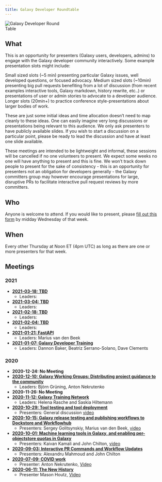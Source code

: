 ```yaml
---
title: Galaxy Developer Roundtable
---
```


<img class="float-right" style="max-width: 12rem;" src="/src/images/galaxy-logos/galaxy-developer-roundtable-300.png" alt="Galaxy Developer Round Table" />

## What

This is an opportunity for presenters (Galaxy users, developers, admins) to engage with the Galaxy developer community interactively. Some example presentation slots might include:

Small sized slots (~5 min) presenting particular Galaxy issues, well developed questions, or focused advocacy.
Medium sized slots (~10min) presenting big pull requests benefiting from a lot of discussion (from recent examples interactive tools, Galaxy markdown, history rewrite, etc..) or presentations of user or admin stories to advocate to a developer audience.
Longer slots (20min+) to practice conference style-presentations about larger bodies of work.

These are just some initial ideas and time allocation doesn’t need to map cleanly to these ideas. One can easily imagine very long discussions or presentations being relevant to this audience. We only ask presenters to have publicly available slides. If you wish to start a discussion on a particular point, please be ready to lead the discussion and have at least one slide available.

These meetings are intended to be lightweight and informal, these sessions will be cancelled if no one volunteers to present. We expect some weeks no one will have anything to present and this is fine. We won’t track down people to present for the sake of consistency - this is an opportunity for presenters not an obligation for developers generally - the Galaxy committers group may however encourage presentations for large, disruptive PRs to facilitate interactive pull request reviews by more committers.

## Who

Anyone is welcome to attend. If you would like to present, please [fill out this form](https://bit.ly/gxdevroundtablepresent) by midday Wednesday of that week.

## When

Every other Thursday at Noon ET (4pm UTC) as long as there are one or more presenters for that week.

## Meetings

### 2021

* **[2021-03-18: TBD](/src/events/2021-03-18-dev-roundtable/index.md)**
  * Leaders:
* **[2021-03-04: TBD](/src/events/2021-03-04-dev-roundtable/index.md)**
  * Leaders:
* **[2021-02-18: TBD](/src/events/2021-02-18-dev-roundtable/index.md)**
  * Leaders:
* **[2021-02-04: TBD](/src/events/2021-02-04-dev-roundtable/index.md)**
  * Leaders:
* **[2021-01-21: FastAPI](/src/events/2021-01-21-dev-roundtable/index.md)**
  * Leaders: Marius van den Beek
* **[2021-01-07: Galaxy Developer Training](/src/events/2021-01-07-dev-roundtable/index.md)**
  * Leaders: Dannon Baker, Beatriz Serrano-Solano, Dave Clements

### 2020

* **2020-12-24: No Meeting**
* **[2020-12-10: Galaxy Working Groups: Distributing project guidance to the community](/src/events/2020-12-10-dev-roundtable/index.md)**
  * Leaders: Björn Grüning, Anton Nekrutenko
* **2020-11-26: No Meeting**
* **[2020-11-12: Galaxy Training Network](/src/events/2020-11-12-dev-roundtable/index.md)**
  * Leaders: Helena Rasche and Saskia Hiltemann
* **[2020-10-29: Tool testing and tool deployment](/src/events/2020-10-29-dev-roundtable/index.md)**
  * Presenters: General discussion [video](https://youtu.be/coKgWylWqNU)
* **[2020-10-15: Galaxy release testing and publishing workflows to Dockstore and Workflowhub](/src/events/2020-10-15-dev-roundtable/index.md/)**
  * Presenters: Sergey Golitsynskiy, Marius van den Beek, [video](https://youtu.be/lGEBWXu6Lvw) 
* **[2020-10-01: Machine learning tools in Galaxy, and enabling per-objectstore quotas in Galaxy](/src/events/2020-10-01-dev-roundtable/index.md)**
  * Presenters: Kaivan Kamali and  John Chilton, [video](https://youtu.be/osbRh36-4dc)
* **[2020-09-03: Interactive PR Commands and Workflow Updates](/src/events/2020-09-03-dev-roundtable/index.md)**
  * Presenters: Alexandru Mahmoud and John Chilton
* **[2020-07-09: COVID work](/src/events/2020-07-09-dev-roundtable/index.md)**
  * Presenter: Anton Nekrutenko,  [Video](https://youtu.be/xQHcceFBBTs?t=104)
* **[2020-06-11: The New History](/src/events/2020-06-11-dev-roundtable/index.md)**
  * Presenter Mason Houtz, [Video](https://youtu.be/yR67bFB6W38)
